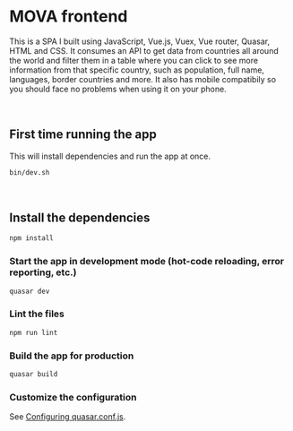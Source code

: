# MOVA frontend

This is a SPA I built using JavaScript, Vue.js, Vuex, Vue router, Quasar, HTML and CSS.
It consumes an API to get data from countries all around the world and filter them in a table where you can click to see more information from that specific country, such as population, full name, languages, border countries and more.
It also has mobile compatibily so you should face no problems when using it on your phone.

<br>

## First time running the app
This will install dependencies and run the app at once.
```bash
bin/dev.sh
```

<br>

## Install the dependencies
```bash
npm install
```

### Start the app in development mode (hot-code reloading, error reporting, etc.)
```bash
quasar dev
```

### Lint the files
```bash
npm run lint
```

### Build the app for production
```bash
quasar build
```

### Customize the configuration
See [Configuring quasar.conf.js](https://v1.quasar.dev/quasar-cli/quasar-conf-js).
